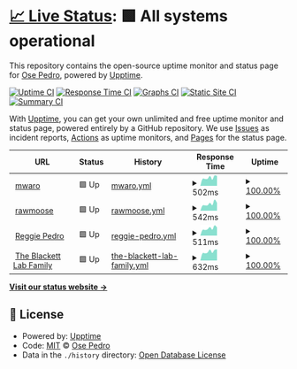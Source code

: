 # [📈 Live Status](https://OsePedro.github.io/upptime): <!--live status--> **🟩 All systems operational**

This repository contains the open-source uptime monitor and status page for [Ose Pedro](http://rawmoose.com), powered by [Upptime](https://github.com/upptime/upptime).

[![Uptime CI](https://github.com/OsePedro/upptime/workflows/Uptime%20CI/badge.svg)](https://github.com/OsePedro/upptime/actions?query=workflow%3A%22Uptime+CI%22)
[![Response Time CI](https://github.com/OsePedro/upptime/workflows/Response%20Time%20CI/badge.svg)](https://github.com/OsePedro/upptime/actions?query=workflow%3A%22Response+Time+CI%22)
[![Graphs CI](https://github.com/OsePedro/upptime/workflows/Graphs%20CI/badge.svg)](https://github.com/OsePedro/upptime/actions?query=workflow%3A%22Graphs+CI%22)
[![Static Site CI](https://github.com/OsePedro/upptime/workflows/Static%20Site%20CI/badge.svg)](https://github.com/OsePedro/upptime/actions?query=workflow%3A%22Static+Site+CI%22)
[![Summary CI](https://github.com/OsePedro/upptime/workflows/Summary%20CI/badge.svg)](https://github.com/OsePedro/upptime/actions?query=workflow%3A%22Summary+CI%22)

With [Upptime](https://upptime.js.org), you can get your own unlimited and free uptime monitor and status page, powered entirely by a GitHub repository. We use [Issues](https://github.com/OsePedro/upptime/issues) as incident reports, [Actions](https://github.com/OsePedro/upptime/actions) as uptime monitors, and [Pages](https://OsePedro.github.io/upptime) for the status page.

<!--start: status pages-->
<!-- This summary is generated by Upptime (https://github.com/upptime/upptime) -->
<!-- Do not edit this manually, your changes will be overwritten -->
<!-- prettier-ignore -->
| URL | Status | History | Response Time | Uptime |
| --- | ------ | ------- | ------------- | ------ |
| <img alt="" src="https://icons.duckduckgo.com/ip3/mwaro.com.ico" height="13"> [mwaro](https://mwaro.com/5SR/) | 🟩 Up | [mwaro.yml](https://github.com/OsePedro/upptime/commits/HEAD/history/mwaro.yml) | <details><summary><img alt="Response time graph" src="./graphs/mwaro/response-time-week.png" height="20"> 502ms</summary><br><a href="https://OsePedro.github.io/upptime/history/mwaro"><img alt="Response time 473" src="https://img.shields.io/endpoint?url=https%3A%2F%2Fraw.githubusercontent.com%2FOsePedro%2Fupptime%2FHEAD%2Fapi%2Fmwaro%2Fresponse-time.json"></a><br><a href="https://OsePedro.github.io/upptime/history/mwaro"><img alt="24-hour response time 397" src="https://img.shields.io/endpoint?url=https%3A%2F%2Fraw.githubusercontent.com%2FOsePedro%2Fupptime%2FHEAD%2Fapi%2Fmwaro%2Fresponse-time-day.json"></a><br><a href="https://OsePedro.github.io/upptime/history/mwaro"><img alt="7-day response time 502" src="https://img.shields.io/endpoint?url=https%3A%2F%2Fraw.githubusercontent.com%2FOsePedro%2Fupptime%2FHEAD%2Fapi%2Fmwaro%2Fresponse-time-week.json"></a><br><a href="https://OsePedro.github.io/upptime/history/mwaro"><img alt="30-day response time 481" src="https://img.shields.io/endpoint?url=https%3A%2F%2Fraw.githubusercontent.com%2FOsePedro%2Fupptime%2FHEAD%2Fapi%2Fmwaro%2Fresponse-time-month.json"></a><br><a href="https://OsePedro.github.io/upptime/history/mwaro"><img alt="1-year response time 492" src="https://img.shields.io/endpoint?url=https%3A%2F%2Fraw.githubusercontent.com%2FOsePedro%2Fupptime%2FHEAD%2Fapi%2Fmwaro%2Fresponse-time-year.json"></a></details> | <details><summary><a href="https://OsePedro.github.io/upptime/history/mwaro">100.00%</a></summary><a href="https://OsePedro.github.io/upptime/history/mwaro"><img alt="All-time uptime 99.78%" src="https://img.shields.io/endpoint?url=https%3A%2F%2Fraw.githubusercontent.com%2FOsePedro%2Fupptime%2FHEAD%2Fapi%2Fmwaro%2Fuptime.json"></a><br><a href="https://OsePedro.github.io/upptime/history/mwaro"><img alt="24-hour uptime 100.00%" src="https://img.shields.io/endpoint?url=https%3A%2F%2Fraw.githubusercontent.com%2FOsePedro%2Fupptime%2FHEAD%2Fapi%2Fmwaro%2Fuptime-day.json"></a><br><a href="https://OsePedro.github.io/upptime/history/mwaro"><img alt="7-day uptime 100.00%" src="https://img.shields.io/endpoint?url=https%3A%2F%2Fraw.githubusercontent.com%2FOsePedro%2Fupptime%2FHEAD%2Fapi%2Fmwaro%2Fuptime-week.json"></a><br><a href="https://OsePedro.github.io/upptime/history/mwaro"><img alt="30-day uptime 100.00%" src="https://img.shields.io/endpoint?url=https%3A%2F%2Fraw.githubusercontent.com%2FOsePedro%2Fupptime%2FHEAD%2Fapi%2Fmwaro%2Fuptime-month.json"></a><br><a href="https://OsePedro.github.io/upptime/history/mwaro"><img alt="1-year uptime 99.47%" src="https://img.shields.io/endpoint?url=https%3A%2F%2Fraw.githubusercontent.com%2FOsePedro%2Fupptime%2FHEAD%2Fapi%2Fmwaro%2Fuptime-year.json"></a></details>
| <img alt="" src="https://icons.duckduckgo.com/ip3/rawmoose.com.ico" height="13"> [rawmoose](https://rawmoose.com/) | 🟩 Up | [rawmoose.yml](https://github.com/OsePedro/upptime/commits/HEAD/history/rawmoose.yml) | <details><summary><img alt="Response time graph" src="./graphs/rawmoose/response-time-week.png" height="20"> 542ms</summary><br><a href="https://OsePedro.github.io/upptime/history/rawmoose"><img alt="Response time 475" src="https://img.shields.io/endpoint?url=https%3A%2F%2Fraw.githubusercontent.com%2FOsePedro%2Fupptime%2FHEAD%2Fapi%2Frawmoose%2Fresponse-time.json"></a><br><a href="https://OsePedro.github.io/upptime/history/rawmoose"><img alt="24-hour response time 367" src="https://img.shields.io/endpoint?url=https%3A%2F%2Fraw.githubusercontent.com%2FOsePedro%2Fupptime%2FHEAD%2Fapi%2Frawmoose%2Fresponse-time-day.json"></a><br><a href="https://OsePedro.github.io/upptime/history/rawmoose"><img alt="7-day response time 542" src="https://img.shields.io/endpoint?url=https%3A%2F%2Fraw.githubusercontent.com%2FOsePedro%2Fupptime%2FHEAD%2Fapi%2Frawmoose%2Fresponse-time-week.json"></a><br><a href="https://OsePedro.github.io/upptime/history/rawmoose"><img alt="30-day response time 494" src="https://img.shields.io/endpoint?url=https%3A%2F%2Fraw.githubusercontent.com%2FOsePedro%2Fupptime%2FHEAD%2Fapi%2Frawmoose%2Fresponse-time-month.json"></a><br><a href="https://OsePedro.github.io/upptime/history/rawmoose"><img alt="1-year response time 478" src="https://img.shields.io/endpoint?url=https%3A%2F%2Fraw.githubusercontent.com%2FOsePedro%2Fupptime%2FHEAD%2Fapi%2Frawmoose%2Fresponse-time-year.json"></a></details> | <details><summary><a href="https://OsePedro.github.io/upptime/history/rawmoose">100.00%</a></summary><a href="https://OsePedro.github.io/upptime/history/rawmoose"><img alt="All-time uptime 99.78%" src="https://img.shields.io/endpoint?url=https%3A%2F%2Fraw.githubusercontent.com%2FOsePedro%2Fupptime%2FHEAD%2Fapi%2Frawmoose%2Fuptime.json"></a><br><a href="https://OsePedro.github.io/upptime/history/rawmoose"><img alt="24-hour uptime 100.00%" src="https://img.shields.io/endpoint?url=https%3A%2F%2Fraw.githubusercontent.com%2FOsePedro%2Fupptime%2FHEAD%2Fapi%2Frawmoose%2Fuptime-day.json"></a><br><a href="https://OsePedro.github.io/upptime/history/rawmoose"><img alt="7-day uptime 100.00%" src="https://img.shields.io/endpoint?url=https%3A%2F%2Fraw.githubusercontent.com%2FOsePedro%2Fupptime%2FHEAD%2Fapi%2Frawmoose%2Fuptime-week.json"></a><br><a href="https://OsePedro.github.io/upptime/history/rawmoose"><img alt="30-day uptime 100.00%" src="https://img.shields.io/endpoint?url=https%3A%2F%2Fraw.githubusercontent.com%2FOsePedro%2Fupptime%2FHEAD%2Fapi%2Frawmoose%2Fuptime-month.json"></a><br><a href="https://OsePedro.github.io/upptime/history/rawmoose"><img alt="1-year uptime 99.47%" src="https://img.shields.io/endpoint?url=https%3A%2F%2Fraw.githubusercontent.com%2FOsePedro%2Fupptime%2FHEAD%2Fapi%2Frawmoose%2Fuptime-year.json"></a></details>
| <img alt="" src="https://icons.duckduckgo.com/ip3/reggiepedro.com.ico" height="13"> [Reggie Pedro](https://reggiepedro.com/) | 🟩 Up | [reggie-pedro.yml](https://github.com/OsePedro/upptime/commits/HEAD/history/reggie-pedro.yml) | <details><summary><img alt="Response time graph" src="./graphs/reggie-pedro/response-time-week.png" height="20"> 511ms</summary><br><a href="https://OsePedro.github.io/upptime/history/reggie-pedro"><img alt="Response time 461" src="https://img.shields.io/endpoint?url=https%3A%2F%2Fraw.githubusercontent.com%2FOsePedro%2Fupptime%2FHEAD%2Fapi%2Freggie-pedro%2Fresponse-time.json"></a><br><a href="https://OsePedro.github.io/upptime/history/reggie-pedro"><img alt="24-hour response time 395" src="https://img.shields.io/endpoint?url=https%3A%2F%2Fraw.githubusercontent.com%2FOsePedro%2Fupptime%2FHEAD%2Fapi%2Freggie-pedro%2Fresponse-time-day.json"></a><br><a href="https://OsePedro.github.io/upptime/history/reggie-pedro"><img alt="7-day response time 511" src="https://img.shields.io/endpoint?url=https%3A%2F%2Fraw.githubusercontent.com%2FOsePedro%2Fupptime%2FHEAD%2Fapi%2Freggie-pedro%2Fresponse-time-week.json"></a><br><a href="https://OsePedro.github.io/upptime/history/reggie-pedro"><img alt="30-day response time 484" src="https://img.shields.io/endpoint?url=https%3A%2F%2Fraw.githubusercontent.com%2FOsePedro%2Fupptime%2FHEAD%2Fapi%2Freggie-pedro%2Fresponse-time-month.json"></a><br><a href="https://OsePedro.github.io/upptime/history/reggie-pedro"><img alt="1-year response time 479" src="https://img.shields.io/endpoint?url=https%3A%2F%2Fraw.githubusercontent.com%2FOsePedro%2Fupptime%2FHEAD%2Fapi%2Freggie-pedro%2Fresponse-time-year.json"></a></details> | <details><summary><a href="https://OsePedro.github.io/upptime/history/reggie-pedro">100.00%</a></summary><a href="https://OsePedro.github.io/upptime/history/reggie-pedro"><img alt="All-time uptime 99.78%" src="https://img.shields.io/endpoint?url=https%3A%2F%2Fraw.githubusercontent.com%2FOsePedro%2Fupptime%2FHEAD%2Fapi%2Freggie-pedro%2Fuptime.json"></a><br><a href="https://OsePedro.github.io/upptime/history/reggie-pedro"><img alt="24-hour uptime 100.00%" src="https://img.shields.io/endpoint?url=https%3A%2F%2Fraw.githubusercontent.com%2FOsePedro%2Fupptime%2FHEAD%2Fapi%2Freggie-pedro%2Fuptime-day.json"></a><br><a href="https://OsePedro.github.io/upptime/history/reggie-pedro"><img alt="7-day uptime 100.00%" src="https://img.shields.io/endpoint?url=https%3A%2F%2Fraw.githubusercontent.com%2FOsePedro%2Fupptime%2FHEAD%2Fapi%2Freggie-pedro%2Fuptime-week.json"></a><br><a href="https://OsePedro.github.io/upptime/history/reggie-pedro"><img alt="30-day uptime 100.00%" src="https://img.shields.io/endpoint?url=https%3A%2F%2Fraw.githubusercontent.com%2FOsePedro%2Fupptime%2FHEAD%2Fapi%2Freggie-pedro%2Fuptime-month.json"></a><br><a href="https://OsePedro.github.io/upptime/history/reggie-pedro"><img alt="1-year uptime 99.46%" src="https://img.shields.io/endpoint?url=https%3A%2F%2Fraw.githubusercontent.com%2FOsePedro%2Fupptime%2FHEAD%2Fapi%2Freggie-pedro%2Fuptime-year.json"></a></details>
| <img alt="" src="https://icons.duckduckgo.com/ip3/theblackettlabfamily.com.ico" height="13"> [The Blackett Lab Family](https://theblackettlabfamily.com/) | 🟩 Up | [the-blackett-lab-family.yml](https://github.com/OsePedro/upptime/commits/HEAD/history/the-blackett-lab-family.yml) | <details><summary><img alt="Response time graph" src="./graphs/the-blackett-lab-family/response-time-week.png" height="20"> 632ms</summary><br><a href="https://OsePedro.github.io/upptime/history/the-blackett-lab-family"><img alt="Response time 581" src="https://img.shields.io/endpoint?url=https%3A%2F%2Fraw.githubusercontent.com%2FOsePedro%2Fupptime%2FHEAD%2Fapi%2Fthe-blackett-lab-family%2Fresponse-time.json"></a><br><a href="https://OsePedro.github.io/upptime/history/the-blackett-lab-family"><img alt="24-hour response time 489" src="https://img.shields.io/endpoint?url=https%3A%2F%2Fraw.githubusercontent.com%2FOsePedro%2Fupptime%2FHEAD%2Fapi%2Fthe-blackett-lab-family%2Fresponse-time-day.json"></a><br><a href="https://OsePedro.github.io/upptime/history/the-blackett-lab-family"><img alt="7-day response time 632" src="https://img.shields.io/endpoint?url=https%3A%2F%2Fraw.githubusercontent.com%2FOsePedro%2Fupptime%2FHEAD%2Fapi%2Fthe-blackett-lab-family%2Fresponse-time-week.json"></a><br><a href="https://OsePedro.github.io/upptime/history/the-blackett-lab-family"><img alt="30-day response time 596" src="https://img.shields.io/endpoint?url=https%3A%2F%2Fraw.githubusercontent.com%2FOsePedro%2Fupptime%2FHEAD%2Fapi%2Fthe-blackett-lab-family%2Fresponse-time-month.json"></a><br><a href="https://OsePedro.github.io/upptime/history/the-blackett-lab-family"><img alt="1-year response time 597" src="https://img.shields.io/endpoint?url=https%3A%2F%2Fraw.githubusercontent.com%2FOsePedro%2Fupptime%2FHEAD%2Fapi%2Fthe-blackett-lab-family%2Fresponse-time-year.json"></a></details> | <details><summary><a href="https://OsePedro.github.io/upptime/history/the-blackett-lab-family">100.00%</a></summary><a href="https://OsePedro.github.io/upptime/history/the-blackett-lab-family"><img alt="All-time uptime 99.80%" src="https://img.shields.io/endpoint?url=https%3A%2F%2Fraw.githubusercontent.com%2FOsePedro%2Fupptime%2FHEAD%2Fapi%2Fthe-blackett-lab-family%2Fuptime.json"></a><br><a href="https://OsePedro.github.io/upptime/history/the-blackett-lab-family"><img alt="24-hour uptime 100.00%" src="https://img.shields.io/endpoint?url=https%3A%2F%2Fraw.githubusercontent.com%2FOsePedro%2Fupptime%2FHEAD%2Fapi%2Fthe-blackett-lab-family%2Fuptime-day.json"></a><br><a href="https://OsePedro.github.io/upptime/history/the-blackett-lab-family"><img alt="7-day uptime 100.00%" src="https://img.shields.io/endpoint?url=https%3A%2F%2Fraw.githubusercontent.com%2FOsePedro%2Fupptime%2FHEAD%2Fapi%2Fthe-blackett-lab-family%2Fuptime-week.json"></a><br><a href="https://OsePedro.github.io/upptime/history/the-blackett-lab-family"><img alt="30-day uptime 100.00%" src="https://img.shields.io/endpoint?url=https%3A%2F%2Fraw.githubusercontent.com%2FOsePedro%2Fupptime%2FHEAD%2Fapi%2Fthe-blackett-lab-family%2Fuptime-month.json"></a><br><a href="https://OsePedro.github.io/upptime/history/the-blackett-lab-family"><img alt="1-year uptime 99.47%" src="https://img.shields.io/endpoint?url=https%3A%2F%2Fraw.githubusercontent.com%2FOsePedro%2Fupptime%2FHEAD%2Fapi%2Fthe-blackett-lab-family%2Fuptime-year.json"></a></details>

<!--end: status pages-->

[**Visit our status website →**](https://OsePedro.github.io/upptime)

## 📄 License

- Powered by: [Upptime](https://github.com/upptime/upptime)
- Code: [MIT](./LICENSE) © [Ose Pedro](http://rawmoose.com)
- Data in the `./history` directory: [Open Database License](https://opendatacommons.org/licenses/odbl/1-0/)
